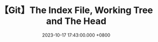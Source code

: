 ---
title: 【Git】The Index File, Working Tree and The Head
description: 
slug: 
date: 2023-10-17 17:43:00.000 +0800
image: 
categories:
    - Frontend
tags:
    - Git
---